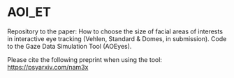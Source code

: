 # AOI_ET
Repository to the paper: How to choose the size of facial areas of interests in interactive eye tracking (Vehlen, Standard & Domes, in submission).
Code to the Gaze Data Simulation Tool (AOEyes).

Please cite the following preprint when using the tool:
https://psyarxiv.com/nam3x
